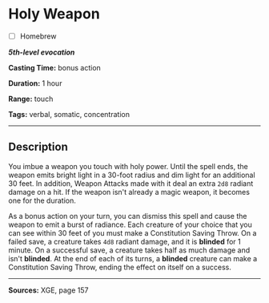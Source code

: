 # Holy Weapon

- [ ] Homebrew

***5th-level evocation***

**Casting Time:** bonus action

**Duration:** 1 hour

**Range:** touch

**Tags:** verbal, somatic, concentration

---

## Description
You imbue a weapon you touch with holy power.
Until the spell ends, the weapon emits bright light in a 30-foot radius and dim light for an additional 30 feet.
In addition, Weapon Attacks made with it deal an extra `2d8` radiant damage on a hit.
If the weapon isn't already a magic weapon, it becomes one for the duration.

As a bonus action on your turn, you can dismiss this spell and cause the weapon to emit a burst of radiance.
Each creature of your choice that you can see within 30 feet of you must make a Constitution Saving Throw.
On a failed save, a creature takes `4d8` radiant damage, and it is **blinded** for 1 minute.
On a successful save, a creature takes half as much damage and isn't **blinded**.
At the end of each of its turns, a **blinded** creature can make a Constitution Saving Throw, ending the effect on itself on a success.

---

**Sources:** XGE, page 157
